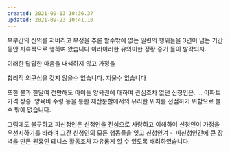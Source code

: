 ```yaml
---
created: 2021-09-13 10:36.37
updated: 2021-09-23 10:41.10
---
```

부부간의 신의를 저버리고
부정을 추론 할수밖에 없는 일련의 행위들을 3년이 넘는 기간동안 지속적으로 행하여 왔습니다
이러이러한 유의미한 정황 증거 들이 발각되자.

이러한 답답한 마음을 내색하지 않고 가정을

합리적 의구심을 갖지 않을수 없습니다. 지울수 없습니다

또한 불과 한달여 전만해도 아이들 양육권에 대하여 관심조차 없던 신청인은. ...
아파트 가격 상승. 양육비 수령 등을 통한 재산분할에서의 유리한 위치를 선점하기 위함으로 볼 수 밖에 없습니다.

그럼에도 불구하고 피신청인은 신청인을 진심으로 사랑하고 이해하여 신청인이 가정을 우선시하기를 바라며 그간 신청인의 모든 행동들을 잊고 신청인겨ㆍ 피신청인간에 큰 장벽을 만든 원흉인 테니스 활동조차 자유롭게 할 수 있도록 배려하였습니다.

